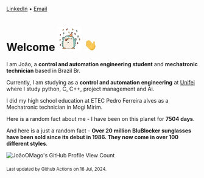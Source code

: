 [LinkedIn](https://www.linkedin.com/in/joão-pedro-gozzoli-b95641301/) &bull;
[Email](joaopedrogozzoli@gmail.com)

# Welcome <img src="happy.gif" height="64px" /> <img src="wave.gif" height="32px" />

I am João, a  **control and automation engineering student** and **mechatronic technician** based in Brazil Br.

Currently, I am studying as a **control and automation engineering** at [Unifei](https://unifei.edu.br) where I study python, C, C++, project management and Ai.

I did my high school education at ETEC Pedro Ferreira alves as a Mechatronic technician in Mogi Mirim.

Here is a random fact about me - I have been on this planet for **7504 days**.

And here is a just a random fact -  **Over 20 million BluBlocker sunglasses have been sold since its debut in 1986. They now come in over 100 different styles**.

![JoãoOMago's GitHub Profile View Count](https://komarev.com/ghpvc/?username=JoaoOMago)

<sub>Last updated by Github Actions on 16 Jul, 2024.</sub>
